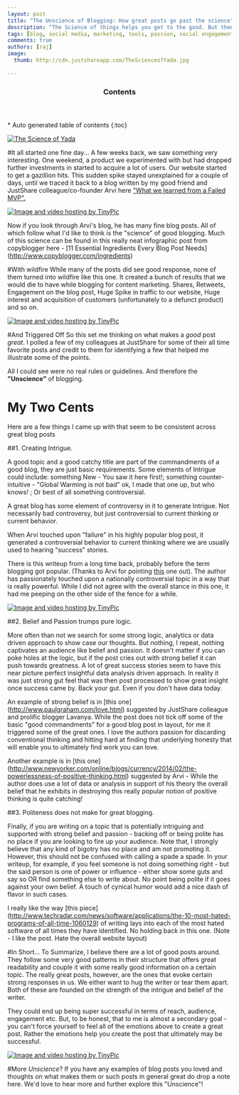```yaml
--- 
layout: post  
title: "The Unscience of Blogging: How great posts go past the science"
description: "The Science of things helps you get to the good. But then there's the great..."  
tags: [blog, social media, marketing, tools, passion, social engagement, social media monitoring, SEO, unscience, science] 
comments: true 
authors: [raj] 
image:
  thumb: http://cdn.justshareapp.com/TheScienceofYada.jpg
  
---
```


<section id="table-of-contents" class="toc">
	<header>
		<h3>Contents</h3>
	</header>
<div id="drawer" markdown="1">
*  Auto generated table of contents
{:toc}
</div>
</section><!-- /#table-of-contents -->


<a href="http://tinypic.com?ref=2l9h8vd" target="_blank" ><img src="http://i61.tinypic.com/2l9h8vd.png" border="0" alt="The Science of Yada"></a>

#It all started one fine day...
A few weeks back, we saw something very interesting. One weekend,  a product we experimented with but had dropped further investments in started to acquire a lot of users. Our website started to get a gazillion hits. This sudden spike stayed unexplained for a couple of days, until we traced it back to a blog written by my good friend and JustShare colleague/co-founder Arvi here ["What we learned from a Failed MVP".](arg0s.in/what-we-learnt-from-a-failed-mvp.html)

<a href="http://tinypic.com?ref=ir2x55" target="_blank"><img src="http://i62.tinypic.com/ir2x55.png" border="0" alt="Image and video hosting by TinyPic"></a>

Now if you look through Arvi's blog, he has many fine blog posts. All of which follow what I'd like to think is the "science" of good blogging. Much of this science can be found in this really neat infographic post from copyblogger here  - [11 Essential Ingredients Every Blog Post Needs] (http://www.copyblogger.com/ingredients)

#With wildfire
While many of the posts did see good response, none of them turned into wildfire like this one. It created a bunch of results that we would die to have while blogging for content marketing. Shares, Retweets, Engagement on the blog post, Huge Spike in traffic to our website, Huge interest and acquisition of customers (unfortunately to a defunct product) and so on. 

<a href="http://tinypic.com?ref=juuyrk" target="_blank"><img src="http://i60.tinypic.com/juuyrk.png" border="0" alt="Image and video hosting by TinyPic"></a>

#And Triggered Off
So this set me thinking on what makes a *good* post *great*. I polled a few of my colleagues at JustShare for some of their all time favorite posts and credit to them for identifying a few that helped me illustrate some of the points. 

All I could see were no real rules or guidelines. And therefore the **"Unscience"** of blogging.

# My Two Cents
Here are a few things I came up with that seem to be consistent across great blog posts

##1. Creating Intrigue.

 A good topic and a good catchy title are part of the commandments of a good blog, they are just basic requirements. Some elements of Intrigue could include: something New - You saw it here first!; something counter-intuitive - "Global Warming is not bad"  ok, I made that one up, but who knows! ; Or best of all something controversial.

A great blog has some element of controversy in it to generate Intrigue. Not necessarily bad controversy, but just controversial to current thinking or current behavior. 

When Arvi touched upon "failure" in his highly popular blog post,  it generated a controversial behavior to current thinking where we are usually used to hearing "success" stories.

There is this writeup from a long time back, probably before the term blogging got popular. (Thanks to Arvi for pointing [this](http://www.hindu.com/fline/fl1516/15160040.htm) one out). The author has passionately touched upon a nationally controversial topic in a way that is really powerful. While I did not agree with the overall stance in this one, it had me peeping on the other side of the fence for a while.

<a href="http://tinypic.com?ref=6ozl91" target="_blank"><img src="http://i59.tinypic.com/6ozl91.png" border="0" alt="Image and video hosting by TinyPic"></a>

##2. Belief and Passion trumps pure logic.  

More often than not we search for some strong logic, analytics or data driven approach to show case our thoughts. But nothing, I repeat, nothing captivates an audience like belief and passion. It doesn't matter if you can poke holes at the logic, but if the post cries out with strong belief it can push towards greatness. A lot of great success stories seem to have this near picture perfect insightful data analysis driven approach. In reality it was just strong gut feel that was then post processed to show great insight once success came by. Back your gut. Even if you don't have data today.

An example of strong belief is in [this one] (http://www.paulgraham.com/love.html) suggested by JustShare colleague and prolific blogger Lavanya.  While the post does not tick off some of the basic "good commandments" for a good blog post in layout, for me it triggered some of the great ones. I love the authors passion for discarding conventional thinking and hitting hard at finding that underlying honesty that will enable you to ultimately find work you can love.

Another example is in [this one] (http://www.newyorker.com/online/blogs/currency/2014/02/the-powerlessness-of-positive-thinking.html) suggested by Arvi -  While the author does use a lot of data or analysis in support of his theory the overall belief that he exhibits in destroying this really popular notion of positive thinking is quite catching!

##3. Politeness does not make for great blogging. 

Finally, if you are writing on a topic that is potentially intriguing and supported with strong belief and passion - backing off or being polite has no place if you are looking to fire up your audience. Note that,  I strongly believe that any kind of bigotry has no place and am not promoting it. However, this should not be confused with calling a spade a spade. In your writeup, for example,  if you feel someone is not doing something right - but the said person is one of power or influence - either show some guts and say so OR find something else to write about. No point being polite if it goes against your own belief. A touch of cynical humor would add a nice dash of flavor in such cases.

I really like the way [this piece] (http://www.techradar.com/news/software/applications/the-10-most-hated-programs-of-all-time-1060129) of writing lays into each of the most hated software of all times they have identified. No holding back in this one. (Note - I like the post. Hate the overall website layout)

#In Short...
To Summarize, I believe there are a lot of good posts around. They follow some very good patterns in their structure that offers great readability and couple it with some really good information on a certain topic. The really great posts, however, are the ones that evoke certain strong responses in us. We either want to hug the writer or tear them apart. Both of these are founded on the strength of the intrigue and belief of the writer. 

They could end up being super successful in terms of reach, audience, engagement etc. But, to be honest, that to me is almost a secondary goal - you can't force yourself to feel all of the emotions above to create a great post. Rather the emotions help you create the post that ultimately may be successful.

<a href="http://tinypic.com?ref=286ztiu" target="_blank"><img src="http://i62.tinypic.com/286ztiu.png" border="0" alt="Image and video hosting by TinyPic"></a>

#More *Unscience*?
If you have any examples of blog posts you loved and thoughts on what makes them or such posts in general great do drop a note here. We'd love to hear more and further explore this "Unscience"!